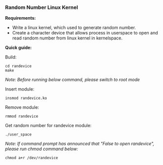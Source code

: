 ### Random Number Linux Kernel 
**Requirements:**
- Write a linux kernel, which used to generate random number.
- Create a character device that allows process in userspace to open and read random number from linux kernel in kernelspace.

**Quick guide:**

Build:
```
cd randevice
make
```
*Note: Before running below command, please switch to root mode*

Insert module:
```
insmod randevice.ko
```
Remove module:
```
rmmod randevice
```
Get random number for randevice module:
```
./user_space
```
*Note: If command prompt has announced that "False to open randevice", please run chmod command below:*
```
chmod a+r /dev/randevice
